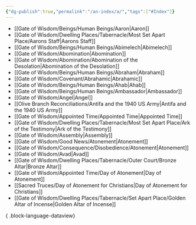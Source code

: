 ```yaml
---
{"dg-publish":true,"permalink":"/an-index/a/","tags":["#Index"]}
---
```



- [[Gate of Wisdom/Beings/Human Beings/Aaron\|Aaron]]
- [[Gate of Wisdom/Dwelling Places/Tabernacle/Most Set Apart Place/Aarons Staff\|Aarons Staff]]
- [[Gate of Wisdom/Beings/Human Beings/Abimelech\|Abimelech]]
- [[Gate of Wisdom/Abomination\|Abomination]]
- [[Gate of Wisdom/Abomination/Abomination of the Desolation\|Abomination of the Desolation]]
- [[Gate of Wisdom/Beings/Human Beings/Abraham\|Abraham]]
- [[Gate of Wisdom/Covenant/Abrahamic\|Abrahamic]]
- [[Gate of Wisdom/Beings/Human Beings/Ahab\|Ahab]]
- [[Gate of Wisdom/Beings/Human Beings/Ambassador\|Ambassador]]
- [[Gate of Wisdom/Angel\|Angel]]
- [[Olive Branch Reconciliations/Antifa and the 1940 US Army\|Antifa and the 1940 US Army]]
- [[Gate of Wisdom/Appointed Time/Appointed Time\|Appointed Time]]
- [[Gate of Wisdom/Dwelling Places/Tabernacle/Most Set Apart Place/Ark of the Testimony\|Ark of the Testimony]]
- [[Gate of Wisdom/Assembly\|Assembly]]
- [[Gate of Wisdom/Good News/Atonement\|Atonement]]
- [[Gate of Wisdom/Consequence/Disobedience/Atonement\|Atonement]]
- [[Gate of Wisdom/Avad\|Avad]]
- [[Gate of Wisdom/Dwelling Places/Tabernacle/Outer Court/Bronze Altar\|Bronze Altar]]
- [[Gate of Wisdom/Appointed Time/Day of Atonement\|Day of Atonement]]
- [[Sacred Truces/Day of Atonement for Christians\|Day of Atonement for Christians]]
- [[Gate of Wisdom/Dwelling Places/Tabernacle/Set Apart Place/Golden Altar of Incense\|Golden Altar of Incense]]

{ .block-language-dataview}